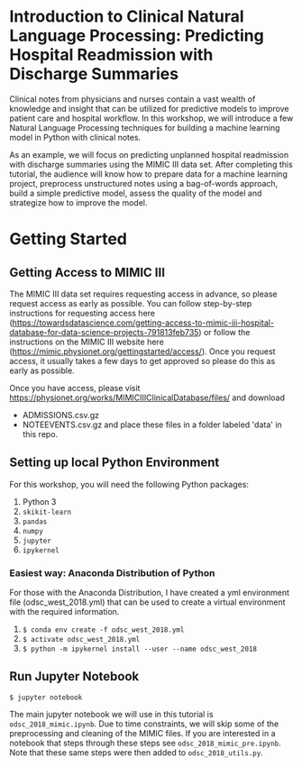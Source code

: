 # Introduction to Clinical Natural Language Processing: Predicting Hospital Readmission with Discharge Summaries

Clinical notes from physicians and nurses contain a vast wealth of knowledge and insight that can be utilized for predictive models to improve patient care and hospital workflow. In this workshop, we will introduce a few Natural Language Processing techniques for building a machine learning model in Python with clinical notes. 

As an example, we will focus on predicting unplanned hospital readmission with discharge summaries using the MIMIC III data set. After completing this tutorial, the audience will know how to prepare data for a machine learning project, preprocess unstructured notes using a bag-of-words approach, build a simple predictive model, assess the quality of the model and strategize how to improve the model. 

# Getting Started

## Getting Access to MIMIC III

The MIMIC III data set requires requesting access in advance, so please request access as early as possible. You can follow step-by-step instructions for requesting access here (https://towardsdatascience.com/getting-access-to-mimic-iii-hospital-database-for-data-science-projects-791813feb735) or follow the instructions on the MIMIC III website here (https://mimic.physionet.org/gettingstarted/access/). Once you request access, it usually takes a few days to get approved so please do this as early as possible. 

Once you have access, please visit https://physionet.org/works/MIMICIIIClinicalDatabase/files/ and download 
- ADMISSIONS.csv.gz
- NOTEEVENTS.csv.gz
and place these files in a folder labeled 'data' in this repo. 

## Setting up local Python Environment
For this workshop, you will need the following Python packages:
1. Python 3
2. `skikit-learn`
3. `pandas`
4. `numpy`
5. `jupyter`
6. `ipykernel`

### Easiest way: Anaconda Distribution of Python
For those with the Anaconda Distribution, I have created a yml environment file (odsc_west_2018.yml) that can be used to create a virtual environment with the required information. 

1. `$ conda env create -f odsc_west_2018.yml`
2. `$ activate odsc_west_2018.yml`
3. `$ python -m ipykernel install --user --name odsc_west_2018`

## Run Jupyter Notebook
	$ jupyter notebook

The main jupyter notebook we will use in this tutorial is `odsc_2018_mimic.ipynb`. Due to time constraints, we will skip some of the preprocessing and cleaning of the MIMIC files. If you are interested in a notebook that steps through these steps see `odsc_2018_mimic_pre.ipynb`. Note that these same steps were then added to `odsc_2018_utils.py`. 


